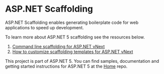 ASP.NET Scaffolding
======================
ASP.NET Scaffolding enables generating boilerplate code for web applications to speed up development.

To learn more about ASP.NET 5 scaffolding see the resources below.

 1. [Command line scaffolding for ASP.NET vNext](http://blogs.msdn.com/b/webdev/archive/2014/08/21/command-line-scaffolding-for-asp-net-vnext.aspx) 
 2. [How to customize scaffolding templates for ASP.NET vNext](http://blogs.msdn.com/b/webdev/archive/2014/08/23/how-to-customize-scaffolding-templates-for-asp-net-vnext.aspx)

This project is part of ASP.NET 5. You can find samples, documentation and getting started instructions for ASP.NET 5 at the [Home](https://github.com/aspnet/home) repo.
